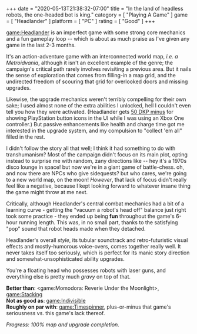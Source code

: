+++
date = "2020-05-13T21:38:32-07:00"
title = "In the land of headless robots, the one-headed bot is king."
category = [ "Playing A Game" ]
game = [ "Headlander" ]
platform = [ "PC" ]
rating = [ "Good" ]
+++

<game:Headlander> is an imperfect game with some strong core mechanics and a fun gameplay loop -- which is about as much praise as I've given any game in the last 2-3 months.

It's an action-adventure game with an interconnected world map, <i>i.e. a Metroidvania</i>, although it isn't an excellent example of the genre; the campaign's critical path rarely involves revisiting a previous area.  But it nails the sense of exploration that comes from filling-in a map grid, and the undirected freedom of scouring that grid for overlooked doors and missing upgrades.

Likewise, the upgrade mechanics weren't terribly compelling for their own sake; I used almost none of the extra abilities I unlocked, hell I couldn't even tell you how they were activated.  (Headlander gets <a href="https://knowyourmeme.com/memes/50-dkp-minus-onyxia-wipe">50 DKP minus</a> for showing PlayStation button icons in the UI while I was using an Xbox One controller.)  But passive enhancements like health and charge time got me interested in the upgrade system, and my compulsion to "collect 'em all" filled in the rest.

I didn't follow the story all that well; I think it had something to do with transhumanism?  Most of the campaign didn't focus on its main plot, opting instead to surprise me with random, zany directions like -- hey it's a 1970s disco lounge in space! but now we're in a giant game of battle-chess. oh, and now there are NPCs who give sidequests? but who cares, we're going to a new world map, on the moon!  <i>However</i>, that lack of focus didn't really feel like a negative, because I kept looking forward to whatever insane thing the game might throw at me next.

Critically, although Headlander's central combat mechanics had a bit of a learning curve - getting the "vacuum a robot's head off" balance just right took some practice - they ended up being <b>fun</b> throughout the game's 6-hour running length.  This was, in no small part, thanks to the satisfying "pop" sound that robot heads made when they detached.

Headlander's overall <i>style</i>, its tubular soundtrack and retro-futuristic visual effects and mostly-humorous voice-overs, comes together really well.  It never takes itself too seriously, which is perfect for its manic story direction and somewhat-unsophisticated ability upgrades.

You're a floating head who possesses robots with laser guns, and everything else is pretty much <i>gravy</i> on top of that.

<b>Better than</b>: <game:Momodora: Reverie Under the Moonlight>, <game:Stacking>  
<b>Not as good as</b>: <game:Indivisible>  
<b>Roughly on par with</b>: <game:Timespinner>, plus-or-minus that game's seriousness vs. this game's lack thereof.

<i>Progress: 100% map and upgrade completion.</i>
